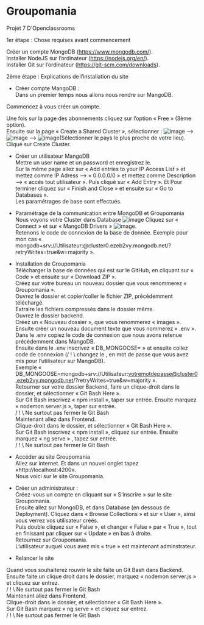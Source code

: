 # Groupomania
Projet 7 D'Openclassrooms

1er étape : Chose requises avant commencement

Créer un compte MongoDB (https://www.mongodb.com/).  
Installer NodeJS sur l’ordinateur (https://nodejs.org/en/).  
Installer Git sur l’ordinateur (https://git-scm.com/downloads).  


2ème étape : Explications de l’installation du site

- Créer compte MangoDB :  
Dans un premier temps nous allons nous rendre sur MangoDB.

Commencez à vous créer un compte. 

Une fois sur la page des abonnements cliquez sur l’option « Free » (3ème option).   
Ensuite sur la page « Create a Shared Cluster », sélectionner :
![image](https://user-images.githubusercontent.com/97230074/205503246-5b87888c-5041-4b9b-9322-78652a5c2fb5.png) --> ![image](https://user-images.githubusercontent.com/97230074/205503272-87d5a34f-3917-40a5-afc3-25fe31c2fb2f.png) --> ![image](https://user-images.githubusercontent.com/97230074/205503279-830b8c14-c09d-4939-a671-713535351865.png)(Sélectionner le pays le plus proche de votre lieu).  
Cliqué sur Create Cluster.  
  
- Créer un utilisateur MangoDB  
Mettre un user name et un password et enregistrez le.  
Sur la même page allez sur « Add entries to your IP Access List » et mettez comme IP Adress --> « 0.0.0.0/0 » et mettez comme Description --> « accés tout utilisateur ». Puis cliqué sur « Add Entry ». Et Pour terminer cliquez sur « Finish and Close » et ensuite sur « Go to Databases ».  
Les paramétrages de base sont effectués.  

- Paramétrage de la communication entre MongoDB et Groupomania  
Nous voyons votre Cluster dans Database ![image](https://user-images.githubusercontent.com/97230074/205503341-0b8fad46-17b7-4583-8b28-c1c355a9a638.png)
Cliquez sur « Connect » et sur « MangoDB Drivers » ![image](https://user-images.githubusercontent.com/97230074/205503347-08efb31a-c5d3-4a09-9109-7e427dc7436e.png).  
Retenons le code de connexion de la base de donnée. Exemple pour mon cas « mongodb+srv://Utilisateur:<password>@cluster0.ezeb2vy.mongodb.net/?retryWrites=true&w=majority ».    
  
- Installation de Groupomania  
Télécharger la base de données qui est sur le GitHub, en cliquant sur « Code » et ensuite sur « Download ZIP ».  
Créez sur votre bureau un nouveau dossier que vous renommerez « Groupomania ».  
Ouvrez le dossier et copier/coller le fichier ZIP, précédemment téléchargé.  
Extraire les fichiers compressés dans le dossier même.  
Ouvrez le dossier backend.  
Créez un « Nouveau dossier », que vous renommerez « images ».  
Ensuite créer un nouveau document texte que vous nommerez « .env ».  
Dans le .env copiez le code de connexion que nous avons retenue précédemment dans MangoDB.  
Ensuite dans le .env inscrivez « DB_MONGOOSE= » et ensuite collez code de connexion (/ ! \ changez le <password>, en mot de passe que vous avez mis pour l’utilisateur sur MangoDB).  
Exemple « DB_MONGOOSE=mongodb+srv://Utilisateur:votremotdepasse@cluster0.ezeb2vy.mongodb.net/?retryWrites=true&w=majority ».  
Retourner sur votre dossier Backend, faire un clique-droit dans le dossier, et sélectionner « Git Bash Here ».  
Sur Git Bash inscrivez « npm install », taper sur entrée. Ensuite marquez  
« nodemon server.js », taper sur entrée.  
/ ! \ Ne surtout pas fermer le Git Bash  
Maintenant allez dans Frontend.  
Clique-droit dans le dossier, et sélectionner « Git Bash Here ».  
Sur Git Bash inscrivez « npm install », cliquez sur entrée. Ensuite marquez 
« ng serve » , tapez sur entrée.  
/ ! \ Ne surtout pas fermer le Git Bash  

- Accéder au site Groupomania  
Allez sur internet. Et dans un nouvel onglet tapez «http://localhost:4200».  
Nous voici sur le site Groupomania.  

- Créer un administrateur :  
Créez-vous un compte en cliquant sur « S’inscrire » sur le site Groupomania.  
Ensuite allez sur MongoDB, et dans Database (en dessous de Deployment). Cliquez dans « Browse Collections » et sur « User », ainsi vous verrez vos utilisateur créés.  
Puis double cliquez sur « False », et changer « False » par « True », tout en finissant par cliquer sur « Update » en bas à droite.  
Retournez sur Groupomania.  
L’utilisateur auquel vous avez mis « true » est maintenant adminstrateur.  
  
- Relancer le site  
  
Quand vous souhaiterez rouvrir le site faite un Git Bash dans Backend.  
Ensuite faite un clique droit dans le dossier, marquez « nodemon server.js » et cliquez sur entrez.  
/ ! \ Ne surtout pas fermer le Git Bash  
Maintenant allez dans Frontend.  
Clique-droit dans le dossier, et sélectionner « Git Bash Here ».  
Sur Git Bash marquez « ng serve » et cliquez sur entrez.  
/ ! \ Ne surtout pas fermer le Git Bash  
